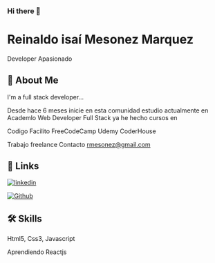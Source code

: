 ### Hi there 👋

# Reinaldo isaí Mesonez Marquez

Developer Apasionado 


## 🚀 About Me
I'm a full stack developer...

Desde hace 6 meses inicie en esta comunidad 
estudio actualmente en Academlo
Web Developer Full Stack
ya he hecho cursos en 

Codigo Facilito
FreeCodeCamp
Udemy
CoderHouse

Trabajo freelance
Contacto rmesonez@gmail.com

## 🔗 Links
[![linkedin](https://img.shields.io/badge/linkedin-0A66C2?style=for-the-badge&logo=linkedin&logoColor=white)](https://www.linkedin.com/in/reinaldomesonez)

[![Github](https://i.pinimg.com/736x/b5/1b/78/b51b78ecc9e5711274931774e433b5e6.jpg)](https://rmesonez.github.io/Portafolio-web/index.html)


## 🛠 Skills
Html5, Css3, Javascript

Aprendiendo Reactjs



